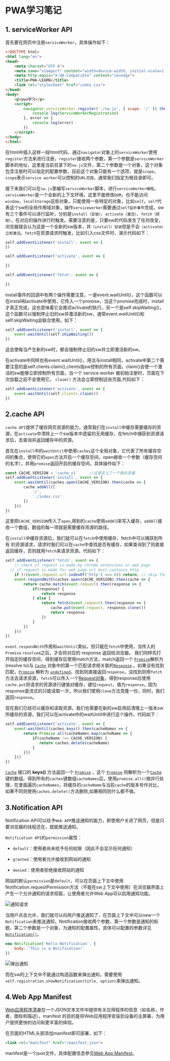 # PWA学习笔记



## 1. serviceWorker API

首先要在网页中注册`serviceWorker`，具体操作如下： 

```html
<!DOCTYPE html>
<html lang="en">
<head>
    <meta charset="UTF-8">
    <meta name="viewport" content="width=device-width, initial-scale=1.0">
    <meta http-equiv="X-UA-Compatible" content="ie=edge">
    <title>PWA-LEARN</title>
    <link rel="stylesheet" href="index.css">
</head>
<body>
    <p>pwa学习</p>
    <script>
        navigator.serviceWorker.register('./sw.js', { scope: '/' }).then(ServiceWorkerRegistration => {
            console.log(ServiceWorkerRegistration)   
        }, error => {
            console.log(error)
        })
    </script>
</body>
</html>
```

在html中插入这样一段html代码，通过`navigator`对象上的`serviceWorker`使用`register`方法来进行注册，`register`接收两个参数，第一个参数是`serviceWorker`脚本的地址，这里是当前目录下的`sw.js`文件，第二个参数是一个对象，这个对象包含注册时可以指定的配置参数，目前这个对象只能有一个选项，就是`scope`，`scope`表示`service worker`可以控制的`URL范围`，通常我们指定为根目录即可。

​	接下来我们可以在`sw.js`里编写`serviceWorker`脚本，进行`serviceWorker编程`。`serviceWorker`是一个全新的上下文环境，这里不能修改`DOM`，也不能访问`window`，`localStorage`这些对象，只能使用一些特定的对象，比如`self`。`self`代表这个sw的全局作用域对象，操作`serviceworker`需要通过`self监听事件`完成，sw有三个事件可以进行监听，分别是`install（安装）`、`activate（激活）`、`fetch（获取）`，在对应的操作进行时触发。需要注意的是，只要sw的代码发生了任何改变，浏览器就会认为这是一个全新的sw版本，并`（install）安装`但是不会`（activate）立即激活`。`fetch`在资源请求时触发，比如引入css文件时，演示代码如下： 

```javascript
self.addEventListener('install', event => {
})

self.addEventListener('activate', event => {
    
})

self.addEventListener('fetch', event => {
    
})
```

install事件的回调中有两个操作需要注意，一是event.waitUntil()，这个函数可以在install和activate中使用，它传入一个promise，当这个promise完成时，install才真正完成，这也意味着它会推迟activate的执行。另一个是self.skipWaiting()，这个函数可以强制停止旧的sw并激活新的sw，通常event.waitUntil()和self.skipWaiting会联合使用，如下： 

```javascript
self.addEventListener('install', event => {
    event.waitUntil(self.skipWaiting())
})

```

这会使每当产生新的sw时，都会强制停止旧的sw并立即激活新的sw。

在activate中同样也有event.waitUntil()，用法与install相同，activate中第二个需要注意的是self.clients.claim(),clients指sw控制的所有页面，claim()会使一个激活的sw能够立即控制所有页面，当一个 service worker 被初始注册时，页面在下次加载之前不会使用它。 `claim()` 方法会立即控制这些页面,代码如下：

```javascript
self.addEventListener('activate', event => {
    event.waitUntil(self.clients.claim())
})
```



## 2.cache API

`cache API`提供了缓存网页资源的能力，通常我们在`install`中缓存需要缓存的资源，在`activate`中清除上一个sw版本中遗留的无用缓存，在fetch中捕获到资源请求后，去查询并返回缓存中的资源。

首先在`install`中的`waitUntil`中使用`caches`这个全局对象，它代表了所有缓存空间的集合，使用它的`open`方法开启一个缓存空间，open接收一个参数（缓存空间的名字），并用`promise`返回开启的缓存空间，具体操作如下：

```js
const CACHE_VERSION = 'cache_v1'	 //这里定义了一个静态变量
self.addEventListener('install', event => {
    event.waitUntil(caches.open(CACHE_VERSION).then(cache => {
        cache.addAll([
            '/',
            './index.css'
        ])
    }))  
})
```

这里把`CACHE_VERSION`传入了`open`,得到的`cache`使用`addAl`l来写入缓存，`addAll`接收一个数组，数组的每一项就是需要缓存资源的路径。

在`install`中缓存资源后，我们就可以在`fetch`中使用缓存，fetch中可以捕获到所有 的资源请求，请求时我们可以在`cache`中查找是否有缓存，如果查询到了则直接返回缓存，否则就用`fetch`来请求资源。代码如下： 

```js
self.addEventListener('fetch', event => {
    // check if request is made by chrome extensions or web page
  // if request is made for web page url must contains http.
    if (!(event.request.url.indexOf('http') === 0)) return; // skip the request. if request is not made with http protocol
    event.respondWith(caches.open(CACHE_VERSION).then(cache => {
        return cache.match(event.request).then(response => {
            if(response) {
                return response
            } else {
                return fetch(event.request).then(response => {
                    cache.put(event.request, response.clone())
                    return response
                })
            }
        })
    }))
})
```

`event.respondWith`作用和`waitUntil`类似，但只能在`fetch`中使用，当传入的` Promise` ` resolved `之后，才会将对应的 response 返回给浏览器。 我们同样先打开指定的缓存空间，得到缓存后使用match方法，match返回一个 [`Promise`](https://developer.mozilla.org/zh-CN/docs/Web/JavaScript/Reference/Global_Objects/Promise)解析为(resolve to)与 [`Cache`](https://developer.mozilla.org/zh-CN/docs/Web/API/Cache) 对象中的第一个匹配请求相关联的[`Response`](https://developer.mozilla.org/zh-CN/docs/Web/API/Response) 。如果没有找到匹配，[`Promise`](https://developer.mozilla.org/zh-CN/docs/Web/JavaScript/Reference/Global_Objects/Promise) 解析为 [`undefined`](https://developer.mozilla.org/zh-CN/docs/Web/JavaScript/Reference/Global_Objects/undefined)。找到则直接返回`response`，没找到则用`fetch`方法去请求资源，`fetch`可以传入一个[Request对象](<https://developer.mozilla.org/zh-CN/docs/Web/API/Request>)，得到response后使用`cache.put`将请求的资源进行键值对缓存，键位`request`，值为`response`，因为response是流式的只能读取一次，所以我们使用`clone`方法克隆一份，同时，我们返回`response`。

现在我们已经可以缓存和读取资源，我们也需要在新的sw启用前清理上一版本sw所缓存的资源，我们可以在activate中的waitUntil中进行这个操作，代码如下：

```js
self.addEventListener('activate', event => {
    event.waitUntil(caches.keys().then(cacheNames => {
        return Promise.all(cacheNames.map(cacheName => {
            if(cacheName !== CACHE_VERSION) {
               return caches.delete(cacheName)
            }
        }))
    }))
})
```

 [`Cache`](https://developer.mozilla.org/zh-CN/docs/Web/API/Cache) 接口的 **keys()** 方法返回一个 [`Promise`](https://developer.mozilla.org/zh-CN/docs/Web/JavaScript/Reference/Global_Objects/Promise) ，这个 [`Promise`](https://developer.mozilla.org/zh-CN/docs/Web/JavaScript/Reference/Global_Objects/Promise) 将解析为一个[`Cache`](https://developer.mozilla.org/zh-CN/docs/Web/API/Cache) 键的数组。得到所有的`caches`键数组`cacheNames`后，使用`promise.all()`做并行处理，在里面遍历`cacheNames`，将缓存的`cacheName`与当前`cache`的版本号作对比，如果不同则使用`caches.delete()`方法删除,如果相同则什么都不做。

## 3.Notification API

Notification API可以给予`Web APP`推送通知的能力，即使用户关闭了网页，但是只要浏览器的线程还在，就能推送通知。

`Notification API`的`permission`属性：

- `default`：使用者尚未给予任何权限（因此不会显示任何通知）

- `granted`：使用者允许接收到网站的通知

- `denied`：使用者拒绝接收网站的通知

网站的默认`permission`是`default`，可以在页面上下文中使用Notification.requestPermission方法（不能在sw上下文中使用）在浏览器界面上产生一个允许通知的请求视窗，让使用者允许Web App可以启用通知功能。

![通知请求](https://mexion.xyz//images/study-notes/PWA-learn/request-notification.png)

当用户点击允许，我们就可以向用户推送通知了，在页面上下文中可以new一个`Notification`来推送通知，Notification接收两个参数，第一个参数是通知的标题，第二个参数是一个对象，为通知的配置属性，具体可以配置的参数详见[`Notification()`](https://developer.mozilla.org/zh-CN/docs/Web/API/Notification/Notification)。

```js
new Notification('Hello Notification', {
	body: 'This is a Notification!'
})
```

![弹出通知](https://mexion.xyz//images/study-notes/PWA-learn/Notification.png)

而在sw的上下文中不能通过构造函数来弹出通知，需要使用`self.registration.showNotification(title, option)`来弹出通知。

## 4.Web App Manifest


  [Web应用程序清单](https://developer.mozilla.org/zh-CN/docs/Web/web%20app%20manifest)在一个JSON文本文件中提供有关应用程序的信息（如名称，作者，图标和描述）。manifest 的目的是将Web应用程序安装到设备的主屏幕，为用户提供更快的访问和更丰富的体验。

在页面的HTML头部添加manifest即可部署，如下：

```html
<link rel="manifest" href="/manifest.json">
```

manifest是一个json文件，具体配置信息参见[Web App Manifest](<https://developer.mozilla.org/zh-CN/docs/Web/Manifest>)。